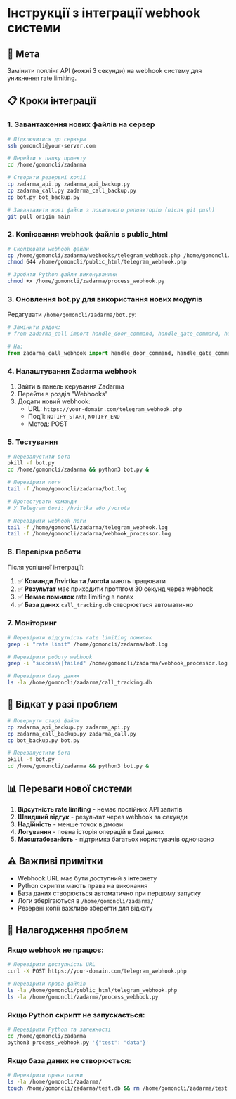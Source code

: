 # Інструкції з інтеграції webhook системи

## 🎯 Мета
Замінити поллінг API (кожні 3 секунди) на webhook систему для уникнення rate limiting.

## 📋 Кроки інтеграції

### 1. Завантаження нових файлів на сервер

```bash
# Підключитися до сервера
ssh gomoncli@your-server.com

# Перейти в папку проекту
cd /home/gomoncli/zadarma

# Створити резервні копії
cp zadarma_api.py zadarma_api_backup.py
cp zadarma_call.py zadarma_call_backup.py
cp bot.py bot_backup.py

# Завантажити нові файли з локального репозиторію (після git push)
git pull origin main
```

### 2. Копіювання webhook файлів в public_html

```bash
# Скопіювати webhook файли
cp /home/gomoncli/zadarma/webhooks/telegram_webhook.php /home/gomoncli/public_html/
chmod 644 /home/gomoncli/public_html/telegram_webhook.php

# Зробити Python файли виконуваними
chmod +x /home/gomoncli/zadarma/process_webhook.py
```

### 3. Оновлення bot.py для використання нових модулів

Редагувати `/home/gomoncli/zadarma/bot.py`:

```python
# Замінити рядок:
# from zadarma_call import handle_door_command, handle_gate_command, handle_admin_stats_command

# На:
from zadarma_call_webhook import handle_door_command, handle_gate_command, handle_admin_stats_command
```

### 4. Налаштування Zadarma webhook

1. Зайти в панель керування Zadarma
2. Перейти в розділ "Webhooks" 
3. Додати новий webhook:
   - URL: `https://your-domain.com/telegram_webhook.php`
   - Події: `NOTIFY_START`, `NOTIFY_END`
   - Метод: POST

### 5. Тестування

```bash
# Перезапустити бота
pkill -f bot.py
cd /home/gomoncli/zadarma && python3 bot.py &

# Перевірити логи
tail -f /home/gomoncli/zadarma/bot.log

# Протестувати команди
# У Telegram боті: /hvirtka або /vorota

# Перевірити webhook логи
tail -f /home/gomoncli/zadarma/telegram_webhook.log
tail -f /home/gomoncli/zadarma/webhook_processor.log
```

### 6. Перевірка роботи

Після успішної інтеграції:

1. ✅ **Команди /hvirtka та /vorota** мають працювати
2. ✅ **Результат** має приходити протягом 30 секунд через webhook
3. ✅ **Немає помилок** rate limiting в логах
4. ✅ **База даних** `call_tracking.db` створюється автоматично

### 7. Моніторинг

```bash
# Перевірити відсутність rate limiting помилок
grep -i "rate limit" /home/gomoncli/zadarma/bot.log

# Перевірити роботу webhook
grep -i "success\|failed" /home/gomoncli/zadarma/webhook_processor.log

# Перевірити базу даних
ls -la /home/gomoncli/zadarma/call_tracking.db
```

## 🔄 Відкат у разі проблем

```bash
# Повернути старі файли
cp zadarma_api_backup.py zadarma_api.py
cp zadarma_call_backup.py zadarma_call.py
cp bot_backup.py bot.py

# Перезапустити бота
pkill -f bot.py
cd /home/gomoncli/zadarma && python3 bot.py &
```

## 📊 Переваги нової системи

1. **Відсутність rate limiting** - немає постійних API запитів
2. **Швидший відгук** - результат через webhook за секунди
3. **Надійність** - менше точок відмови
4. **Логування** - повна історія операцій в базі даних
5. **Масштабованість** - підтримка багатьох користувачів одночасно

## ⚠️ Важливі примітки

- Webhook URL має бути доступний з інтернету
- Python скрипти мають права на виконання
- База даних створюється автоматично при першому запуску
- Логи зберігаються в `/home/gomoncli/zadarma/`
- Резервні копії важливо зберегти для відкату

## 🔧 Налагодження проблем

### Якщо webhook не працює:
```bash
# Перевірити доступність URL
curl -X POST https://your-domain.com/telegram_webhook.php

# Перевірити права файлів
ls -la /home/gomoncli/public_html/telegram_webhook.php
ls -la /home/gomoncli/zadarma/process_webhook.py
```

### Якщо Python скрипт не запускається:
```bash
# Перевірити Python та залежності
cd /home/gomoncli/zadarma
python3 process_webhook.py '{"test": "data"}'
```

### Якщо база даних не створюється:
```bash
# Перевірити права папки
ls -la /home/gomoncli/zadarma/
touch /home/gomoncli/zadarma/test.db && rm /home/gomoncli/zadarma/test.db
```

